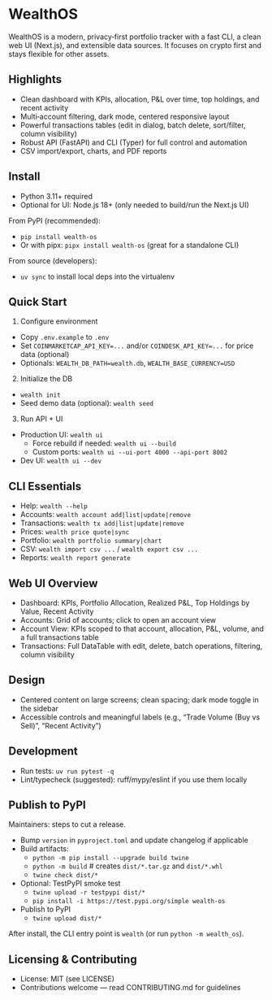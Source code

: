 WealthOS
========

WealthOS is a modern, privacy‑first portfolio tracker with a fast CLI, a clean web UI (Next.js), and extensible data sources. It focuses on crypto first and stays flexible for other assets.

Highlights
---------

- Clean dashboard with KPIs, allocation, P&L over time, top holdings, and recent activity
- Multi‑account filtering, dark mode, centered responsive layout
- Powerful transactions tables (edit in dialog, batch delete, sort/filter, column visibility)
- Robust API (FastAPI) and CLI (Typer) for full control and automation
- CSV import/export, charts, and PDF reports

Install
-------

- Python 3.11+ required
- Optional for UI: Node.js 18+ (only needed to build/run the Next.js UI)

From PyPI (recommended):
- `pip install wealth-os`
- Or with pipx: `pipx install wealth-os` (great for a standalone CLI)

From source (developers):
- `uv sync` to install local deps into the virtualenv

Quick Start
-----------

1) Configure environment
- Copy `.env.example` to `.env`
- Set `COINMARKETCAP_API_KEY=...` and/or `COINDESK_API_KEY=...` for price data (optional)
- Optionals: `WEALTH_DB_PATH=wealth.db`, `WEALTH_BASE_CURRENCY=USD`

2) Initialize the DB
- `wealth init`
- Seed demo data (optional): `wealth seed`

3) Run API + UI
- Production UI: `wealth ui`
  - Force rebuild if needed: `wealth ui --build`
  - Custom ports: `wealth ui --ui-port 4000 --api-port 8002`
- Dev UI: `wealth ui --dev`

CLI Essentials
--------------

- Help: `wealth --help`
- Accounts: `wealth account add|list|update|remove`
- Transactions: `wealth tx add|list|update|remove`
- Prices: `wealth price quote|sync`
- Portfolio: `wealth portfolio summary|chart`
- CSV: `wealth import csv ...` / `wealth export csv ...`
- Reports: `wealth report generate`

Web UI Overview
---------------

- Dashboard: KPIs, Portfolio Allocation, Realized P&L, Top Holdings by Value, Recent Activity
- Accounts: Grid of accounts; click to open an account view
- Account View: KPIs scoped to that account, allocation, P&L, volume, and a full transactions table
- Transactions: Full DataTable with edit, delete, batch operations, filtering, column visibility

Design
------

- Centered content on large screens; clean spacing; dark mode toggle in the sidebar
- Accessible controls and meaningful labels (e.g., “Trade Volume (Buy vs Sell)”, “Recent Activity”)

Development
-----------

- Run tests: `uv run pytest -q`
- Lint/typecheck (suggested): ruff/mypy/eslint if you use them locally

Publish to PyPI
---------------

Maintainers: steps to cut a release.

- Bump `version` in `pyproject.toml` and update changelog if applicable
- Build artifacts:
  - `python -m pip install --upgrade build twine`
  - `python -m build`  # creates `dist/*.tar.gz` and `dist/*.whl`
  - `twine check dist/*`
- Optional: TestPyPI smoke test
  - `twine upload -r testpypi dist/*`
  - `pip install -i https://test.pypi.org/simple wealth-os`
- Publish to PyPI
  - `twine upload dist/*`

After install, the CLI entry point is `wealth` (or run `python -m wealth_os`).

Licensing & Contributing
------------------------

- License: MIT (see LICENSE)
- Contributions welcome — read CONTRIBUTING.md for guidelines
